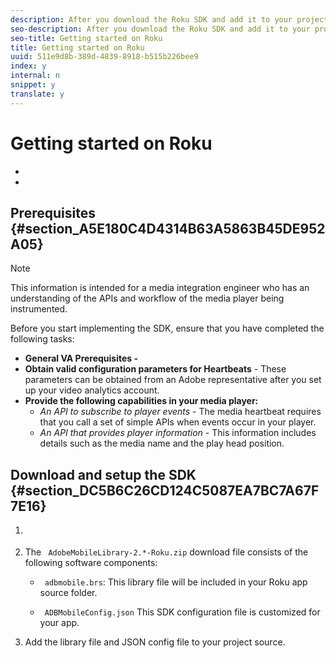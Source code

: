 ```yaml
---
description: After you download the Roku SDK and add it to your project, you can collect video metrics, such as initiates, content starts, ad starts, ad completes, content completes and so on.
seo-description: After you download the Roku SDK and add it to your project, you can collect video metrics, such as initiates, content starts, ad starts, ad completes, content completes and so on.
seo-title: Getting started on Roku
title: Getting started on Roku
uuid: 511e9d8b-389d-4839-8918-b515b226bee9
index: y
internal: n
snippet: y
translate: y
---
```


# Getting started on Roku


<a id="section_kkf_4d2_r2b"></a>


* [](#reference_A6D7AF2CDB704C7F9B8230B5DF8116DD/section_A5E180C4D4314B63A5863B45DE952A05)
* [](#reference_A6D7AF2CDB704C7F9B8230B5DF8116DD/section_DC5B6C26CD124C5087EA7BC7A67F7E16)




## Prerequisites {#section_A5E180C4D4314B63A5863B45DE952A05}


>[!NOTE]
>
>This information is intended for a media integration engineer who has an understanding of the APIs and workflow of the media player being instrumented.



Before you start implementing the SDK, ensure that you have completed the following tasks: 

* **General VA Prerequisites -** [](../../video_get_started/c_vhl_prereqs.md)
* **Obtain valid configuration parameters for Heartbeats** - These parameters can be obtained from an Adobe representative after you set up your video analytics account.
* **Provide the following capabilities in your media player:** 
    * *An API to subscribe to player events* - The media heartbeat requires that you call a set of simple APIs when events occur in your player.
    * *An API that provides player information* - This information includes details such as the media name and the play head position.


## Download and setup the SDK {#section_DC5B6C26CD124C5087EA7BC7A67F7E16}


1. [](../../c_vhl_stand-implement/c_vhl_download-sdks.md)
1. The ` AdobeMobileLibrary-2.*-Roku.zip` download file consists of the following software components: 
    * ` adbmobile.brs`: This library file will be included in your Roku app source folder. 

    * ` ADBMobileConfig.json` This SDK configuration file is customized for your app. 



1. Add the library file and JSON config file to your project source.

